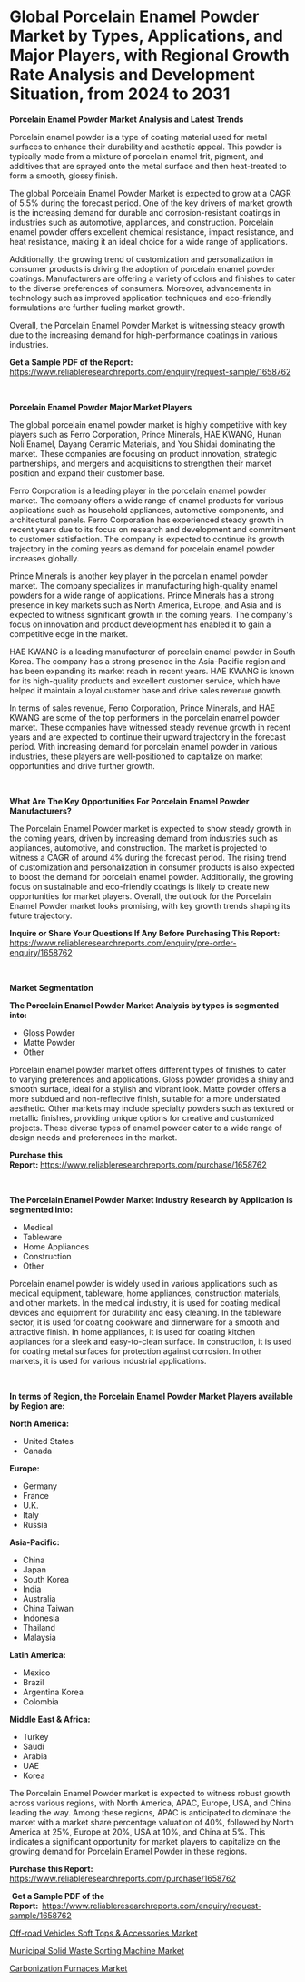 <p><h1>Global Porcelain Enamel Powder Market by Types, Applications, and Major Players, with Regional Growth Rate Analysis and Development Situation, from 2024 to 2031</h1></p><p><strong>Porcelain Enamel Powder Market Analysis and Latest Trends</strong></p>
<p><p>Porcelain enamel powder is a type of coating material used for metal surfaces to enhance their durability and aesthetic appeal. This powder is typically made from a mixture of porcelain enamel frit, pigment, and additives that are sprayed onto the metal surface and then heat-treated to form a smooth, glossy finish.</p><p>The global Porcelain Enamel Powder Market is expected to grow at a CAGR of 5.5% during the forecast period. One of the key drivers of market growth is the increasing demand for durable and corrosion-resistant coatings in industries such as automotive, appliances, and construction. Porcelain enamel powder offers excellent chemical resistance, impact resistance, and heat resistance, making it an ideal choice for a wide range of applications.</p><p>Additionally, the growing trend of customization and personalization in consumer products is driving the adoption of porcelain enamel powder coatings. Manufacturers are offering a variety of colors and finishes to cater to the diverse preferences of consumers. Moreover, advancements in technology such as improved application techniques and eco-friendly formulations are further fueling market growth.</p><p>Overall, the Porcelain Enamel Powder Market is witnessing steady growth due to the increasing demand for high-performance coatings in various industries.</p></p>
<p><strong>Get a Sample PDF of the Report:&nbsp;</strong> <a href="https://www.reliableresearchreports.com/enquiry/request-sample/1658762">https://www.reliableresearchreports.com/enquiry/request-sample/1658762</a></p>
<p>&nbsp;</p>
<p><strong>Porcelain Enamel Powder Major Market Players</strong></p>
<p><p>The global porcelain enamel powder market is highly competitive with key players such as Ferro Corporation, Prince Minerals, HAE KWANG, Hunan Noli Enamel, Dayang Ceramic Materials, and You Shidai dominating the market. These companies are focusing on product innovation, strategic partnerships, and mergers and acquisitions to strengthen their market position and expand their customer base.</p><p>Ferro Corporation is a leading player in the porcelain enamel powder market. The company offers a wide range of enamel products for various applications such as household appliances, automotive components, and architectural panels. Ferro Corporation has experienced steady growth in recent years due to its focus on research and development and commitment to customer satisfaction. The company is expected to continue its growth trajectory in the coming years as demand for porcelain enamel powder increases globally.</p><p>Prince Minerals is another key player in the porcelain enamel powder market. The company specializes in manufacturing high-quality enamel powders for a wide range of applications. Prince Minerals has a strong presence in key markets such as North America, Europe, and Asia and is expected to witness significant growth in the coming years. The company's focus on innovation and product development has enabled it to gain a competitive edge in the market.</p><p>HAE KWANG is a leading manufacturer of porcelain enamel powder in South Korea. The company has a strong presence in the Asia-Pacific region and has been expanding its market reach in recent years. HAE KWANG is known for its high-quality products and excellent customer service, which have helped it maintain a loyal customer base and drive sales revenue growth.</p><p>In terms of sales revenue, Ferro Corporation, Prince Minerals, and HAE KWANG are some of the top performers in the porcelain enamel powder market. These companies have witnessed steady revenue growth in recent years and are expected to continue their upward trajectory in the forecast period. With increasing demand for porcelain enamel powder in various industries, these players are well-positioned to capitalize on market opportunities and drive further growth.</p></p>
<p>&nbsp;</p>
<p><strong>What Are The Key Opportunities For Porcelain Enamel Powder Manufacturers?</strong></p>
<p><p>The Porcelain Enamel Powder market is expected to show steady growth in the coming years, driven by increasing demand from industries such as appliances, automotive, and construction. The market is projected to witness a CAGR of around 4% during the forecast period. The rising trend of customization and personalization in consumer products is also expected to boost the demand for porcelain enamel powder. Additionally, the growing focus on sustainable and eco-friendly coatings is likely to create new opportunities for market players. Overall, the outlook for the Porcelain Enamel Powder market looks promising, with key growth trends shaping its future trajectory.</p></p>
<p><strong>Inquire or Share Your Questions If Any Before Purchasing This Report:</strong> <a href="https://www.reliableresearchreports.com/enquiry/pre-order-enquiry/1658762">https://www.reliableresearchreports.com/enquiry/pre-order-enquiry/1658762</a></p>
<p>&nbsp;</p>
<p><strong>Market Segmentation</strong></p>
<p><strong>The Porcelain Enamel Powder Market Analysis by types is segmented into:</strong></p>
<p><ul><li>Gloss Powder</li><li>Matte Powder</li><li>Other</li></ul></p>
<p><p>Porcelain enamel powder market offers different types of finishes to cater to varying preferences and applications. Gloss powder provides a shiny and smooth surface, ideal for a stylish and vibrant look. Matte powder offers a more subdued and non-reflective finish, suitable for a more understated aesthetic. Other markets may include specialty powders such as textured or metallic finishes, providing unique options for creative and customized projects. These diverse types of enamel powder cater to a wide range of design needs and preferences in the market.</p></p>
<p><strong>Purchase this Report:&nbsp;</strong><a href="https://www.reliableresearchreports.com/purchase/1658762">https://www.reliableresearchreports.com/purchase/1658762</a></p>
<p>&nbsp;</p>
<p><strong>The Porcelain Enamel Powder Market Industry Research by Application is segmented into:</strong></p>
<p><ul><li>Medical</li><li>Tableware</li><li>Home Appliances</li><li>Construction</li><li>Other</li></ul></p>
<p><p>Porcelain enamel powder is widely used in various applications such as medical equipment, tableware, home appliances, construction materials, and other markets. In the medical industry, it is used for coating medical devices and equipment for durability and easy cleaning. In the tableware sector, it is used for coating cookware and dinnerware for a smooth and attractive finish. In home appliances, it is used for coating kitchen appliances for a sleek and easy-to-clean surface. In construction, it is used for coating metal surfaces for protection against corrosion. In other markets, it is used for various industrial applications.</p></p>
<p>&nbsp;</p>
<p><strong>In terms of Region, the Porcelain Enamel Powder Market Players available by Region are:</strong></p>
<p>
    <p> <strong> North America: </strong>
        <ul>
            <li>United States</li>
            <li>Canada</li>
        </ul>
        </p> 
    <p> <strong> Europe: </strong>
        <ul>
            <li>Germany</li>
            <li>France</li>
            <li>U.K.</li>
            <li>Italy</li>
            <li>Russia</li>
        </ul>
        </p> 
    <p> <strong> Asia-Pacific: </strong>
        <ul>
            <li>China</li>
            <li>Japan</li>
            <li>South Korea</li>
            <li>India</li>
            <li>Australia</li>
            <li>China Taiwan</li>
            <li>Indonesia</li>
            <li>Thailand</li>
            <li>Malaysia</li>
        </ul>
        </p> 
    <p> <strong> Latin America: </strong>
        <ul>
            <li>Mexico</li>
            <li>Brazil</li>
            <li>Argentina Korea</li>
            <li>Colombia</li>
        </ul>
        </p> 
    <p> <strong> Middle East & Africa: </strong>
        <ul>
            <li>Turkey</li>
            <li>Saudi</li>
            <li>Arabia</li>
            <li>UAE</li>
            <li>Korea</li>
        </ul>
    </p>
    </p>
<p><p>The Porcelain Enamel Powder market is expected to witness robust growth across various regions, with North America, APAC, Europe, USA, and China leading the way. Among these regions, APAC is anticipated to dominate the market with a market share percentage valuation of 40%, followed by North America at 25%, Europe at 20%, USA at 10%, and China at 5%. This indicates a significant opportunity for market players to capitalize on the growing demand for Porcelain Enamel Powder in these regions.</p></p>
<p><strong>Purchase this Report: </strong><a href="https://www.reliableresearchreports.com/purchase/1658762">https://www.reliableresearchreports.com/purchase/1658762</a></p>
<p>&nbsp;<strong>Get a Sample PDF of the Report:&nbsp;&nbsp;</strong><a href="https://www.reliableresearchreports.com/enquiry/request-sample/1658762">https://www.reliableresearchreports.com/enquiry/request-sample/1658762</a></p>
<p><strong></strong></p>
<p><p><a href="https://view.publitas.com/reportprime-1/off-road-vehicles-soft-tops-accessories-market-offer-valuable-insights-into-market-size-market-share-market-trends-and-projections-spanning-from-2023-to-2030/">Off-road Vehicles Soft Tops & Accessories Market</a></p><p><a href="https://view.publitas.com/reportprime-1/municipal-solid-waste-sorting-machine-market-size-market-share-and-global-market-analysis-report-2023-2030/">Municipal Solid Waste Sorting Machine Market</a></p><p><a href="https://view.publitas.com/reportprime-1/carbonization-furnaces-market-size-market-share-and-global-market-analysis-report-2023-2030/">Carbonization Furnaces Market</a></p></p>